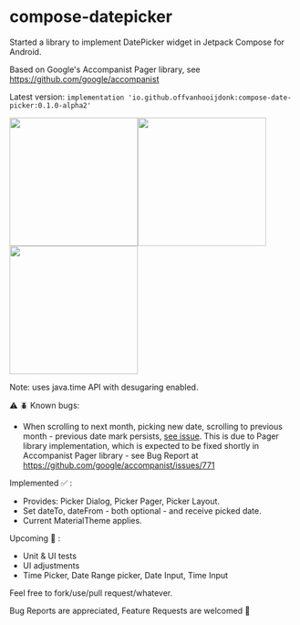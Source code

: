 # compose-datepicker
Started a library to implement DatePicker widget in Jetpack Compose for Android.

Based on Google's Accompanist Pager library, see https://github.com/google/accompanist

Latest version:
```implementation 'io.github.offvanhooijdonk:compose-date-picker:0.1.0-alpha2'```

<img src="https://github.com/offvanHooijdonk/compose-datepicker/blob/main/docs/current-month.png" width="225"/><img src="https://github.com/offvanHooijdonk/compose-datepicker/blob/main/docs/years-layout.png" width="225"/><img src="https://github.com/offvanHooijdonk/compose-datepicker/blob/main/docs/other-year-month.png" width="225"/>

Note: uses  java.time API with desugaring enabled.

⚠️ 🪲 Known bugs:
* When scrolling to next month, picking new date, scrolling to previous month - previous date mark persists, [see issue](https://github.com/offvanHooijdonk/compose-datepicker/issues/9). This is due to Pager library implementation, which is expected to be fixed shortly in Accompanist Pager library - see Bug Report at https://github.com/google/accompanist/issues/771

Implemented ✅ :
* Provides: Picker Dialog, Picker Pager, Picker Layout.
* Set dateTo, dateFrom - both optional - and receive picked date.
* Current MaterialTheme applies.

Upcoming 🚀 :
* Unit & UI tests
* UI adjustments
* Time Picker, Date Range picker, Date Input, Time Input

Feel free to fork/use/pull request/whatever.

Bug Reports are appreciated, Feature Requests are welcomed 🤝
